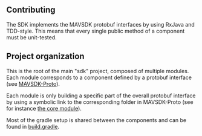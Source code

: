 ## Contributing

The SDK implements the MAVSDK protobuf interfaces by using RxJava and TDD-style. This means that every single public method of a component must be unit-tested.

## Project organization

This is the root of the main "sdk" project, composed of multiple modules. Each module corresponds to a component defined by a protobuf interface (see [MAVSDK-Proto](https://github.com/mavlink/MAVSDK-Proto)).

Each module is only building a specific part of the overall protobuf interface by using a symbolic link to the corresponding folder in MAVSDK-Proto (see for instance [the core module](https://github.com/mavlink/MAVSDK-Proto)).

Most of the gradle setup is shared between the components and can be found in [build.gradle](./build.gradle).
